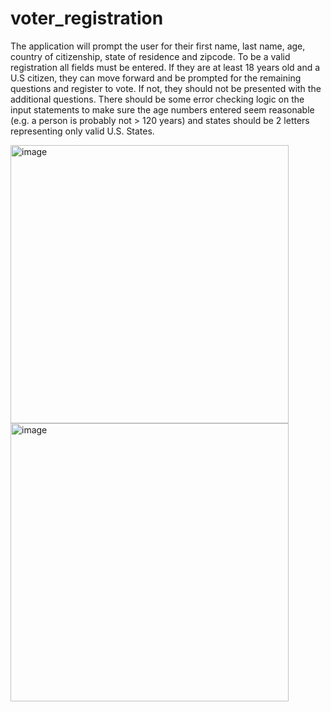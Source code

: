 # voter_registration
 The application will prompt the user for their first name, last name, age, country of citizenship, state of residence and zipcode. To be a valid registration all fields must be entered. If they are at least 18 years old and a U.S citizen, they can move forward and be prompted for the remaining questions and register to vote. If not, they should not be presented with the additional questions. There should be some error checking logic on the input statements to make sure the age numbers entered seem reasonable (e.g. a person is probably not > 120 years) and states should be 2 letters representing only valid U.S. States.

<img width="445" alt="image" src="https://user-images.githubusercontent.com/69059606/188941489-fffab776-1011-4e86-bd60-84680a389660.png">


<img width="445" alt="image" src="https://user-images.githubusercontent.com/69059606/188941551-cb36eae5-1553-4140-ba38-7cc86d8cc5cb.png">

